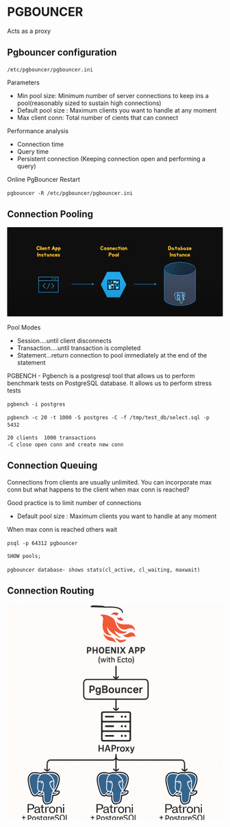 # PGBOUNCER

Acts as a proxy


## Pgbouncer configuration

`/etc/pgbouncer/pgbouncer.ini`

Parameters 
- Min pool size: Minimum number of server connections to keep ins a pool(reasonably sized to sustain high connections)
- Default pool size : Maximum clients you want to handle at any moment
- Max client conn: Total number of cients that can connect

Performance analysis

- Connection time
- Query time
- Persistent connection (Keeping connection open and performing a query)


Online PgBouncer Restart

`pgbouncer -R /etc/pgbouncer/pgbouncer.ini`

## Connection Pooling

![pool](pool.png)

Pool Modes
- Session....until client disconnects
- Transaction....until transaction is completed
- Statement...return connection to pool immediately at the end of the statement

PGBENCH - Pgbench is a postgresql tool that allows us to perform benchmark tests on PostgreSQL database. It allows us to perform stress tests

`pgbench -i postgres`

`pgbench -c 20 -t 1000 -S postgres -C -f /tmp/test_db/select.sql -p 5432`

    20 clients  1000 transactions                         
    -C close open conn and create new conn 

## Connection Queuing

Connections from clients are usually unlimited. You can incorporate max conn but what happens to the client when max conn is reached?

Good practice is to limit number of connections
- Default pool size : Maximum clients you want to handle at any moment

When max conn is reached others wait

`psql -p 64312 pgbouncer`
    
    SHOW pools;

    pgbouncer database- shows stats(cl_active, cl_waiting, maxwait)


## Connection Routing



![pool](pgbouncer.png)
